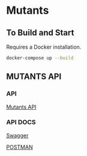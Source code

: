 # Mutants


## To Build and Start
Requires a Docker installation. 


```bash
docker-compose up --build
```

## MUTANTS API

### API 

[Mutants API](http://ec2-34-219-94-142.us-west-2.compute.amazonaws.com/)

### API DOCS
[Swagger](http://ec2-34-219-94-142.us-west-2.compute.amazonaws.com//swagger)

[POSTMAN](https://www.getpostman.com/collections/39e98e05407437196031)